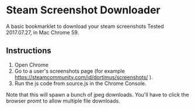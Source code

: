 # Steam Screenshot Downloader
A basic bookmarklet to download your steam screenshots
Tested 2017.07.27, in Mac Chrome 59.

## Instructions

1. Open Chrome
1. Go to a user's screenshots page (for example https://steamcommunity.com/id/dortimus/screenshots/ ).
1. Run the js code from source.js in the Chrome Console.

Note that this will spawn a bunch of jpeg downloads.  You'll have to click the browser promt to allow multiple file downloads.
